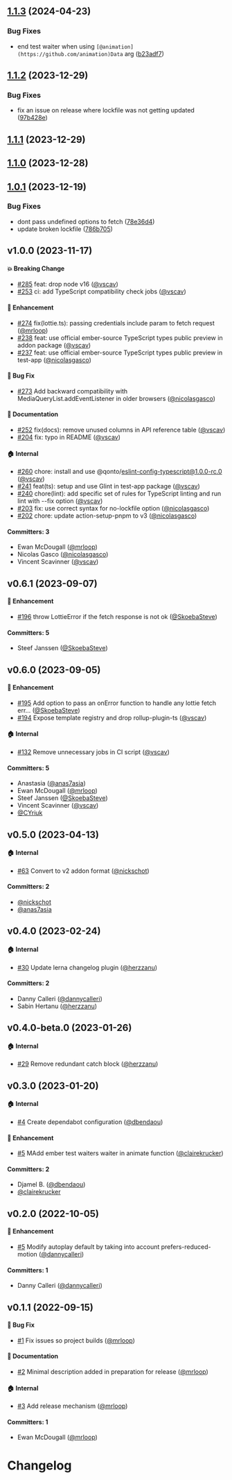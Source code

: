 

## [1.1.3](https://github.com/qonto/ember-lottie/compare/v1.1.2...v1.1.3) (2024-04-23)


### Bug Fixes

* end test waiter when using `[@animation](https://github.com/animation)Data` arg ([b23adf7](https://github.com/qonto/ember-lottie/commit/b23adf7469e5ff53a07efb5714144132b1420ab2))

## [1.1.2](https://github.com/qonto/ember-lottie/compare/v1.1.1...v1.1.2) (2023-12-29)


### Bug Fixes

* fix an issue on release where lockfile was not getting updated ([97b428e](https://github.com/qonto/ember-lottie/commit/97b428e89b28971166ebf213a38da7ddf96963fa))

## [1.1.1](https://github.com/qonto/ember-lottie/compare/v1.1.0...v1.1.1) (2023-12-29)

## [1.1.0](https://github.com/qonto/ember-lottie/compare/v1.0.1...v1.1.0) (2023-12-28)

## [1.0.1](https://github.com/qonto/ember-lottie/compare/v1.0.0...v1.0.1) (2023-12-19)


### Bug Fixes

* dont pass undefined options to fetch ([78e36d4](https://github.com/qonto/ember-lottie/commit/78e36d44e152679c6a5d8d0974576995243eaf20))
* update broken lockfile ([786b705](https://github.com/qonto/ember-lottie/commit/786b7057320ef398566edf63933272a412ad907c))

## v1.0.0 (2023-11-17)

#### :boom: Breaking Change
* [#285](https://github.com/qonto/ember-lottie/pull/285) feat: drop node v16 ([@vscav](https://github.com/vscav))
* [#253](https://github.com/qonto/ember-lottie/pull/253) ci: add TypeScript compatibility check jobs ([@vscav](https://github.com/vscav))

#### :rocket: Enhancement
* [#274](https://github.com/qonto/ember-lottie/pull/274) fix(lottie.ts): passing credentials include param to fetch request ([@mrloop](https://github.com/mrloop))
* [#238](https://github.com/qonto/ember-lottie/pull/238) feat: use official ember-source TypeScript types public preview in addon package ([@vscav](https://github.com/vscav))
* [#237](https://github.com/qonto/ember-lottie/pull/237) feat: use official ember-source TypeScript types public preview in test-app ([@nicolasgasco](https://github.com/nicolasgasco))

#### :bug: Bug Fix
* [#273](https://github.com/qonto/ember-lottie/pull/273) Add backward compatibility with MediaQueryList.addEventListener in older browsers ([@nicolasgasco](https://github.com/nicolasgasco))

#### :memo: Documentation
* [#252](https://github.com/qonto/ember-lottie/pull/252) fix(docs): remove unused columns in API reference table ([@vscav](https://github.com/vscav))
* [#204](https://github.com/qonto/ember-lottie/pull/204) fix: typo in README ([@vscav](https://github.com/vscav))

#### :house: Internal
* [#260](https://github.com/qonto/ember-lottie/pull/260) chore: install and use @qonto/eslint-config-typescript@1.0.0-rc.0 ([@vscav](https://github.com/vscav))
* [#241](https://github.com/qonto/ember-lottie/pull/241) feat(ts): setup and use Glint in test-app package ([@vscav](https://github.com/vscav))
* [#240](https://github.com/qonto/ember-lottie/pull/240) chore(lint): add specific set of rules for TypeScript linting and run lint with --fix option ([@vscav](https://github.com/vscav))
* [#203](https://github.com/qonto/ember-lottie/pull/203) fix: use correct syntax for no-lockfile option ([@nicolasgasco](https://github.com/nicolasgasco))
* [#202](https://github.com/qonto/ember-lottie/pull/202) chore: update action-setup-pnpm to v3 ([@nicolasgasco](https://github.com/nicolasgasco))

#### Committers: 3
- Ewan McDougall ([@mrloop](https://github.com/mrloop))
- Nicolas Gasco ([@nicolasgasco](https://github.com/nicolasgasco))
- Vincent Scavinner ([@vscav](https://github.com/vscav))


## v0.6.1 (2023-09-07)

#### :rocket: Enhancement
* [#196](https://github.com/qonto/ember-lottie/pull/196) throw LottieError if the fetch response is not ok ([@SkoebaSteve](https://github.com/SkoebaSteve))

#### Committers: 5
- Steef Janssen ([@SkoebaSteve](https://github.com/SkoebaSteve))

## v0.6.0 (2023-09-05)

#### :rocket: Enhancement
* [#195](https://github.com/qonto/ember-lottie/pull/195) Add option to pass an onError function to handle any lottie fetch err… ([@SkoebaSteve](https://github.com/SkoebaSteve))
* [#194](https://github.com/qonto/ember-lottie/pull/194) Expose template registry and drop rollup-plugin-ts ([@vscav](https://github.com/vscav))

#### :house: Internal
* [#132](https://github.com/qonto/ember-lottie/pull/132) Remove unnecessary jobs in CI script ([@vscav](https://github.com/vscav))

#### Committers: 5
- Anastasia ([@anas7asia](https://github.com/anas7asia))
- Ewan McDougall ([@mrloop](https://github.com/mrloop))
- Steef Janssen ([@SkoebaSteve](https://github.com/SkoebaSteve))
- Vincent Scavinner ([@vscav](https://github.com/vscav))
- [@CYriuk](https://github.com/CYriuk)


## v0.5.0 (2023-04-13)

#### :house: Internal

- [#63](https://github.com/qonto/ember-lottie/pull/63) Convert to v2 addon format ([@nickschot](https://github.com/nickschot))

#### Committers: 2

- [@nickschot](https://github.com/nickschot)
- [@anas7asia](https://github.com/anas7asia)

## v0.4.0 (2023-02-24)

#### :house: Internal

- [#30](https://github.com/qonto/ember-lottie/pull/30) Update lerna changelog plugin ([@herzzanu](https://github.com/herzzanu))

#### Committers: 2

- Danny Calleri ([@dannycalleri](https://github.com/dannycalleri))
- Sabin Hertanu ([@herzzanu](https://github.com/herzzanu))

## v0.4.0-beta.0 (2023-01-26)

#### :house: Internal

- [#29](https://github.com/qonto/ember-lottie/pull/29) Remove redundant catch block ([@herzzanu](https://github.com/herzzanu))

## v0.3.0 (2023-01-20)

#### :house: Internal

- [#4](https://github.com/qonto/ember-lottie/pull/4) Create dependabot configuration ([@dbendaou](https://github.com/dbendaou))

#### :rocket: Enhancement

- [#5](https://github.com/qonto/ember-lottie/pull/21) MAdd ember test waiters waiter in animate function ([@clairekrucker](https://github.com/clairekrucker))

#### Committers: 2

- Djamel B. ([@dbendaou](https://github.com/dbendaou))
- [@clairekrucker](https://github.com/clairekrucker)

## v0.2.0 (2022-10-05)

#### :rocket: Enhancement

- [#5](https://github.com/qonto/ember-lottie/pull/5) Modify autoplay default by taking into account prefers-reduced-motion ([@dannycalleri](https://github.com/dannycalleri))

#### Committers: 1

- Danny Calleri ([@dannycalleri](https://github.com/dannycalleri))

## v0.1.1 (2022-09-15)

#### :bug: Bug Fix

- [#1](https://github.com/qonto/ember-lottie/pull/1) Fix issues so project builds ([@mrloop](https://github.com/mrloop))

#### :memo: Documentation

- [#2](https://github.com/qonto/ember-lottie/pull/2) Minimal description added in preparation for release ([@mrloop](https://github.com/mrloop))

#### :house: Internal

- [#3](https://github.com/qonto/ember-lottie/pull/3) Add release mechanism ([@mrloop](https://github.com/mrloop))

#### Committers: 1

- Ewan McDougall ([@mrloop](https://github.com/mrloop))

# Changelog
